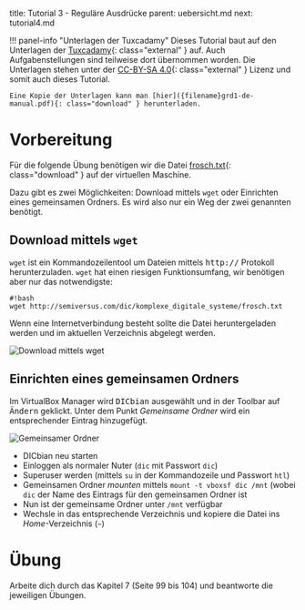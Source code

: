 title: Tutorial 3 - Reguläre Ausdrücke
parent: uebersicht.md
next: tutorial4.md

!!! panel-info "Unterlagen der Tuxcadamy"
    Dieses Tutorial baut auf den Unterlagen der [Tuxcadamy](https://www.tuxcademy.org/){: class="external" } auf. Auch Aufgabenstellungen
    sind teilweise dort übernommen worden. Die Unterlagen stehen unter der [CC-BY-SA 4.0](http://creativecommons.org/licenses/by-sa/4.0/){: class="external" }
    Lizenz und somit auch dieses Tutorial.

    Eine Kopie der Unterlagen kann man [hier]({filename}grd1-de-manual.pdf){: class="download" } herunterladen.

# Vorbereitung

Für die folgende Übung benötigen wir die Datei [frosch.txt]({filename}frosch.txt){: class="download" } auf der virtuellen Maschine.

Dazu gibt es zwei Möglichkeiten: Download mittels `wget` oder Einrichten eines gemeinsamen Ordners. Es wird also nur
ein Weg der zwei genannten benötigt.

## Download mittels `wget`
`wget` ist ein Kommandozeilentool um Dateien mittels <samp>http://</samp> Protokoll herunterzuladen. `wget` hat einen riesigen
Funktionsumfang, wir benötigen aber nur das notwendigste:

    #!bash
    wget http://semiversus.com/dic/komplexe_digitale_systeme/frosch.txt

Wenn eine Internetverbindung besteht sollte die Datei heruntergeladen werden und im aktuellen Verzeichnis abgelegt werden.

![Download mittels wget]({filename}tutorial_wget.png)

## Einrichten eines gemeinsamen Ordners

Im VirtualBox Manager wird <samp>DICbian</samp> ausgewählt und in der Toolbar auf <samp>Ändern</samp> geklickt. Unter dem Punkt
*Gemeinsame Ordner* wird ein entsprechender Eintrag hinzugefügt. 

![Gemeinsamer Ordner]({filename}tutorial_shared_folder.png)

* DICbian neu starten
* Einloggen als normaler Nuter (`dic` mit Passwort `dic`)
* Superuser werden (mittels `su` in der Kommandozeile und Passwort `htl`)
* Gemeinsamen Ordner *mounten* mittels `mount -t vboxsf dic /mnt` (wobei `dic` der Name des Eintrags für den gemeinsamen Ordner ist
* Nun ist der gemeinsame Ordner unter `/mnt` verfügbar
* Wechsle in das entsprechende Verzeichnis und kopiere die Datei ins *Home*-Verzeichnis (`~`)

# Übung

Arbeite dich durch das Kapitel 7 (Seite 99 bis 104) und beantworte die jeweiligen Übungen. 
